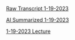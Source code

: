 [Raw Transcript 1-19-2023](https://github.com/MCBasterSheet/MCBasterSheet/blob/main/MCB150/pages/Raw%20Transcript%201-19-2023)

[AI Summarized 1-19-2023](https://github.com/MCBasterSheet/MCBasterSheet/blob/main/MCB150/pages/AI%20Summarized%201-19-2023)

[1-19-2023 Lecture](https://github.com/MCBasterSheet/MCBasterSheet/blob/main/MCB150/pages/lecture_02_full.pdf)
